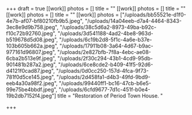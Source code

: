 +++
draft = true
[[work]]
photos = []
title = ""
[[work]]
photos = []
title = ""
[[work]]
photos = []
title = ""
[[work]]
photos = ["/uploads/bb55521e-d1f0-4e7b-af07-bf80210fb9b5.jpeg", "/uploads/14a04eeb-d7a4-4464-8343-3ec8e9d9b758.jpeg", "/uploads/38c5d6a2-8973-49ba-b92c-f10c72b92760.jpeg", "/uploads/3d541188-4ad2-4be8-963d-b519678d5d08.jpeg", "/uploads/6c19b2d8-5f1c-4a6e-b37e-103b605b662a.jpeg", "/uploads/17911b08-3a64-4d67-b9ac-977161d96807.jpeg", "/uploads/2e827bfb-7f8a-4ebc-ae08-6cba2b513e9f.jpeg", "/uploads/2f30c294-43b1-4cd9-95db-901481b287a2.jpeg", "/uploads/6ce8cde2-b409-41f5-92d6-d4121f0cad87.jpeg", "/uploads/0d0cc250-157d-4fca-9f73-781f0d5ce145.jpeg", "/uploads/2d458fa1-d4b3-49fd-9bd9-eeb4a30a98f2.jpeg", "/uploads/99440ff1-bc16-47cb-b6e5-99e75be4bbdf.jpeg", "/uploads/6cfd9677-7d1c-451f-b0e4-19b2db7152f4.jpeg"]
title = "Restoration of Period Town House. "

+++
